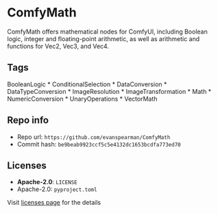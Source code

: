 # ComfyMath
ComfyMath offers mathematical nodes for ComfyUI, including Boolean logic, integer and floating-point arithmetic, as well as arithmetic and functions for Vec2, Vec3, and Vec4.

## Tags
BooleanLogic * ConditionalSelection * DataConversion * DataTypeConversion * ImageResolution * ImageTransformation * Math * NumericConversion * UnaryOperations * VectorMath

## Repo info
- Repo url: `https://github.com/evanspearman/ComfyMath`
- Commit hash: `be9beab9923ccf5c5e4132dc1653bcdfa773ed70`

## Licenses
- **Apache-2.0**: `LICENSE`
- Apache-2.0: `pyproject.toml`

Visit [licenses page](licenses.md) for the details
